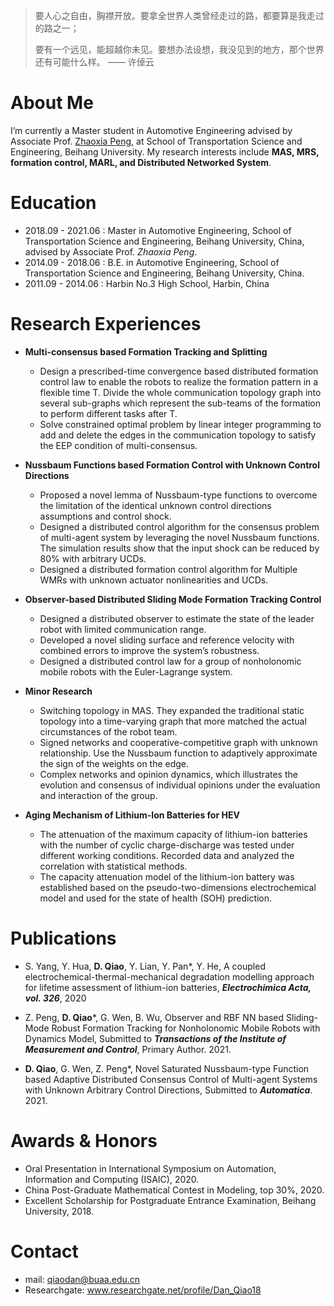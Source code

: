 
> 要人心之自由，胸襟开放。要拿全世界人类曾经走过的路，都要算是我走过的路之一；
> 
> 要有一个远见，能超越你未见。要想办法设想，我没见到的地方，那个世界还有可能什么样。 —— 许倬云

# About Me

I’m currently a Master student in Automotive Engineering advised by Associate Prof. [Zhaoxia Peng](http://transportation.buaa.edu.cn/info/1092/4827.htm), at School of Transportation Science and Engineering, Beihang University. My research interests include **MAS, MRS, formation control, MARL, and Distributed Networked System**.


# Education

*   2018.09 - 2021.06 : Master in Automotive Engineering, School of Transportation Science and Engineering, Beihang University, China, advised by Associate Prof. _Zhaoxia Peng_.
*   2014.09 - 2018.06 : B.E. in Automotive Engineering, School of Transportation Science and Engineering, Beihang University, China.
*   2011.09 - 2014.06 : Harbin No.3 High School, Harbin, China

# Research Experiences

- **Multi-consensus based Formation Tracking and Splitting**
  - Design a prescribed-time convergence based distributed formation control law to enable the robots to realize the formation pattern in a flexible time T. Divide the whole communication topology graph into several sub-graphs which represent the sub-teams of the formation to perform different tasks after T.
  - Solve constrained optimal problem by linear integer programming to add and delete the edges in the communication topology to satisfy the EEP condition of multi-consensus.
- **Nussbaum Functions based Formation Control with Unknown Control Directions**

  - Proposed a novel lemma of Nussbaum-type functions to overcome the limitation of the identical unknown control directions assumptions and control shock.
  - Designed a distributed control algorithm for the consensus problem of multi-agent system by leveraging the novel Nussbaum functions. The simulation results show that the input shock can be reduced by 80% with arbitrary UCDs.
  - Designed a distributed formation control algorithm for Multiple WMRs with unknown actuator nonlinearities and UCDs.
 
- **Observer-based Distributed Sliding Mode Formation Tracking Control**
  - Designed a distributed observer to estimate the state of the leader robot with limited communication range.
  - Developed a novel sliding surface and reference velocity with combined errors to improve the system’s robustness.
  - Designed a distributed control law for a group of nonholonomic mobile robots with the Euler-Lagrange system.

- **Minor Research**
  - Switching topology in MAS. They expanded the traditional static topology into a time-varying graph that more matched the actual circumstances of the robot team.
  - Signed networks and cooperative-competitive graph with unknown relationship. Use the Nussbaum function to adaptively approximate the sign of the weights on the edge.
  - Complex networks and opinion dynamics, which illustrates the evolution and consensus of individual opinions under the evaluation and interaction of the group.

- **Aging Mechanism of Lithium-Ion Batteries for HEV**
  - The attenuation of the maximum capacity of lithium-ion batteries with the number of cyclic charge-discharge was tested under different working conditions. Recorded data and analyzed the correlation with statistical methods.
  - The capacity attenuation model of the lithium-ion battery was established based on the pseudo-two-dimensions electrochemical model and used for the state of health (SOH) prediction.

# Publications

* S. Yang, Y. Hua, **D. Qiao**, Y. Lian, Y. Pan*, Y. He, A coupled electrochemical-thermal-mechanical degradation modelling
approach for lifetime assessment of lithium-ion batteries, **_Electrochimica Acta, vol. 326_**, 2020

* Z. Peng, **D. Qiao***, G. Wen, B. Wu, Observer and RBF NN based Sliding-Mode Robust Formation Tracking for Nonholonomic
Mobile Robots with Dynamics Model, Submitted to **_Transactions of the Institute of Measurement and Control_**, Primary Author. 2021.

* **D. Qiao**, G. Wen, Z. Peng*, Novel Saturated Nussbaum-type Function based Adaptive Distributed Consensus Control of
Multi-agent Systems with Unknown Arbitrary Control Directions, Submitted to **_Automatica_**. 2021.


# Awards & Honors

* Oral Presentation in International Symposium on Automation, Information and Computing (ISAIC), 2020.
* China Post-Graduate Mathematical Contest in Modeling, top 30%, 2020.
* Excellent Scholarship for Postgraduate Entrance Examination, Beihang University, 2018.


# Contact
* mail: qiaodan@buaa.edu.cn
* Researchgate: www.researchgate.net/profile/Dan_Qiao18
